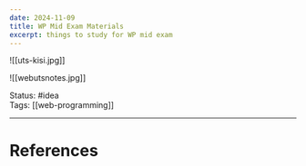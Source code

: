 ```yaml
---
date: 2024-11-09
title: WP Mid Exam Materials
excerpt: things to study for WP mid exam
---
```

![[uts-kisi.jpg]]

![[webutsnotes.jpg]]

Status: #idea  
Tags: [[web-programming]]  

---
# References